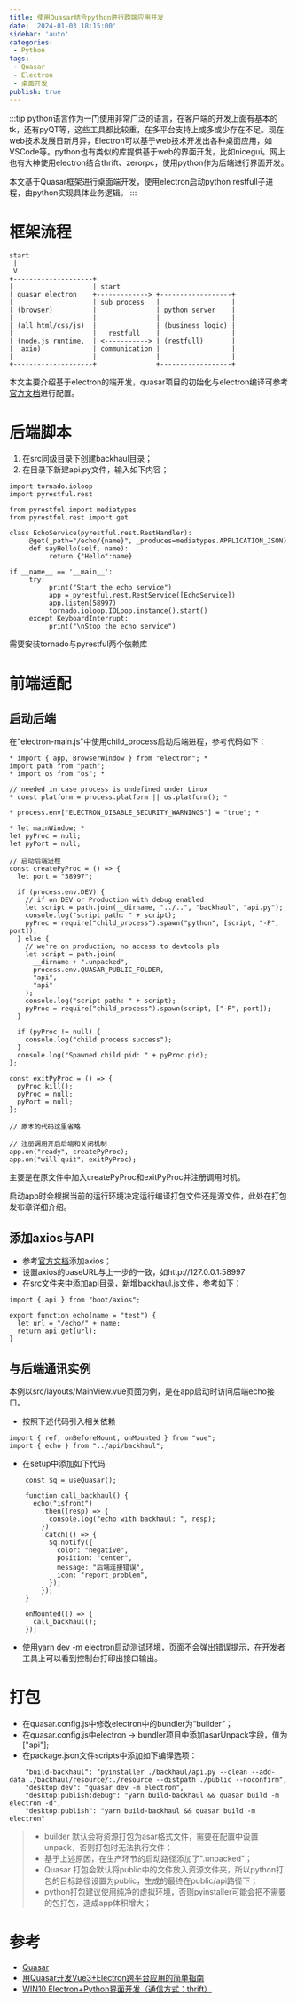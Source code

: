 ```yaml
---
title: 使用Quasar结合python进行跨端应用开发
date: '2024-01-03 18:15:00'
sidebar: 'auto'
categories:
 - Python
tags:
 - Quasar
 - Electron
 - 桌面开发
publish: true
---
```


:::tip
python语言作为一门使用非常广泛的语言，在客户端的开发上面有基本的tk，还有pyQT等，这些工具都比较重，在多平台支持上或多或少存在不足。现在web技术发展日新月异，Electron可以基于web技术开发出各种桌面应用，如VSCode等。python也有类似的库提供基于web的界面开发，比如nicegui。网上也有大神使用electron结合thrift、zerorpc，使用python作为后端进行界面开发。

本文基于Quasar框架进行桌面端开发，使用electron启动python restfull子进程，由python实现具体业务逻辑。
:::

# 框架流程

```
start
 |
 V
+--------------------+
|                    | start
| quasar electron    +-------------> +------------------+
|                    | sub process   |                  |
| (browser)          |               | python server    |
|                    |               |                  |
| (all html/css/js)  |               | (business logic) |
|                    |   restfull    |                  |
| (node.js runtime,  | <-----------> | (restfull)       |
|  axio)             | communication |                  |
|                    |               |                  |
+--------------------+               +------------------+
```

本文主要介绍基于electron的端开发，quasar项目的初始化与electron编译可参考[官方文档](https://quasar.dev/)进行配置。

# 后端脚本

1. 在src同级目录下创建backhaul目录；
2. 在目录下新建api.py文件，输入如下内容；
```
import tornado.ioloop
import pyrestful.rest

from pyrestful import mediatypes
from pyrestful.rest import get

class EchoService(pyrestful.rest.RestHandler):
     @get(_path="/echo/{name}", _produces=mediatypes.APPLICATION_JSON)
     def sayHello(self, name):
          return {"Hello":name}

if __name__ == '__main__':
     try:
          print("Start the echo service")
          app = pyrestful.rest.RestService([EchoService])
          app.listen(58997)
          tornado.ioloop.IOLoop.instance().start()
     except KeyboardInterrupt:
          print("\nStop the echo service")
```
需要安装tornado与pyrestful两个依赖库

# 前端适配

## 启动后端

在"electron-main.js"中使用child_process启动后端进程，参考代码如下：
```
* import { app, BrowserWindow } from "electron"; *
import path from "path";
* import os from "os"; *

// needed in case process is undefined under Linux
* const platform = process.platform || os.platform(); *

* process.env["ELECTRON_DISABLE_SECURITY_WARNINGS"] = "true"; *

* let mainWindow; *
let pyProc = null;
let pyPort = null;

// 启动后端进程
const createPyProc = () => {
  let port = "58997";

  if (process.env.DEV) {
    // if on DEV or Production with debug enabled
    let script = path.join(__dirname, "../..", "backhaul", "api.py");
    console.log("script path: " + script);
    pyProc = require("child_process").spawn("python", [script, "-P", port]);
  } else {
    // we're on production; no access to devtools pls
    let script = path.join(
      __dirname + ".unpacked",
      process.env.QUASAR_PUBLIC_FOLDER,
      "api",
      "api"
    );
    console.log("script path: " + script);
    pyProc = require("child_process").spawn(script, ["-P", port]);
  }

  if (pyProc != null) {
    console.log("child process success");
  }
  console.log("Spawned child pid: " + pyProc.pid);
};

const exitPyProc = () => {
  pyProc.kill();
  pyProc = null;
  pyPort = null;
};

// 原本的代码这里省略

// 注册调用开启后端和关闭机制
app.on("ready", createPyProc);
app.on("will-quit", exitPyProc);
```

主要是在原文件中加入createPyProc和exitPyProc并注册调用时机。

启动app时会根据当前的运行环境决定运行编译打包文件还是源文件，此处在打包发布章详细介绍。

## 添加axios与API

- 参考[官方文档](https://quasar.dev/quasar-cli-vite/ajax-requests)添加axios；
- 设置axios的baseURL与上一步的一致，如http://127.0.0.1:58997
- 在src文件夹中添加api目录，新增backhaul.js文件，参考如下：
```
import { api } from "boot/axios";

export function echo(name = "test") {
  let url = "/echo/" + name;
  return api.get(url);
}

```

## 与后端通讯实例

本例以src/layouts/MainView.vue页面为例，是在app启动时访问后端echo接口。

- 按照下述代码引入相关依赖
```
import { ref, onBeforeMount, onMounted } from "vue";
import { echo } from "../api/backhaul";

```
- 在setup中添加如下代码
```
    const $q = useQuasar();

    function call_backhaul() {
      echo("isfront")
        .then((resp) => {
          console.log("echo with backhaul: ", resp);
        })
        .catch(() => {
          $q.notify({
            color: "negative",
            position: "center",
            message: "后端连接错误",
            icon: "report_problem",
          });
        });
    }

    onMounted(() => {
      call_backhaul();
    });
```

- 使用yarn dev -m electron启动测试环境，页面不会弹出错误提示，在开发者工具上可以看到控制台打印出接口输出。

# 打包
- 在quasar.config.js中修改electron中的bundler为“builder”；
- 在quasar.config.js中electron -> bundler项目中添加asarUnpack字段，值为["api"];
- 在package.json文件scripts中添加如下编译选项：
```
    "build-backhaul": "pyinstaller ./backhaul/api.py --clean --add-data ./backhaul/resource/:./resource --distpath ./public --noconfirm",
    "desktop:dev": "quasar dev -m electron",
    "desktop:publish:debug": "yarn build-backhaul && quasar build -m electron -d",
    "desktop:publish": "yarn build-backhaul && quasar build -m electron"
```

> - builder 默认会将资源打包为asar格式文件，需要在配置中设置unpack，否则打包时无法执行文件；
> - 基于上述原因，在生产环节的启动路径添加了".unpacked"；
> - Quasar 打包会默认将public中的文件放入资源文件夹，所以python打包的目标路径设置为public，生成的最终在public/api路径下；
> - python打包建议使用纯净的虚拟环境，否则pyinstaller可能会把不需要的包打包，造成app体积增大；


# 参考
- [Quasar](https://quasar.dev/)
- [用Quasar开发Vue3+Electron跨平台应用的简单指南](https://juejin.cn/post/7153189686091972645)
- [WIN10 Electron+Python界面开发（通信方式：thrift）](https://github.com/AlexTan-b-z/Electron-Python)
